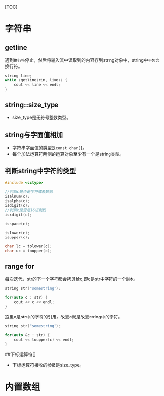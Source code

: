 [TOC]
# 字符串

## getline
遇到`换行符`停止，然后将输入流中读取到的内容存到string对象中，string中`不包含`换行符。
```cpp
string line;
while (getline(cin, line)) {
    cout << line << endl;
}
```
## string::size_type
+ size_type是无符号整数类型。

## string与字面值相加
+ 字符串字面值的类型是`const char[]`。
+ 每个加法运算符两侧的运算对象至少有一个是string类型。

## 判断string中字符的类型

```cpp
#include <cctype>

//判断c是否是字符或者数据
isalnum(c);
isalpha(c);
isdigit(c);
//判断c是否是16进制数
isxdigit(c);

isspace(c);

islower(c);
isupper(c);

char lc = tolower(c);
char uc = toupper(c);

```

## range for
每次迭代，str的下一个字符都会拷贝给c,即c是str中字符的一个`副本`。
```cpp
string str("somestring");

for(auto c : str) {
    cout << c << endl;
}
```

这里c是str中的字符的引用，改变c就是改变string中的字符。
```cpp
string str("somestring");

for(auto &c : str) {
    cout << toupper(c) << endl;
}
```

##下标运算符[]

+ 下标运算符接收的参数是size_type。

# 内置数组